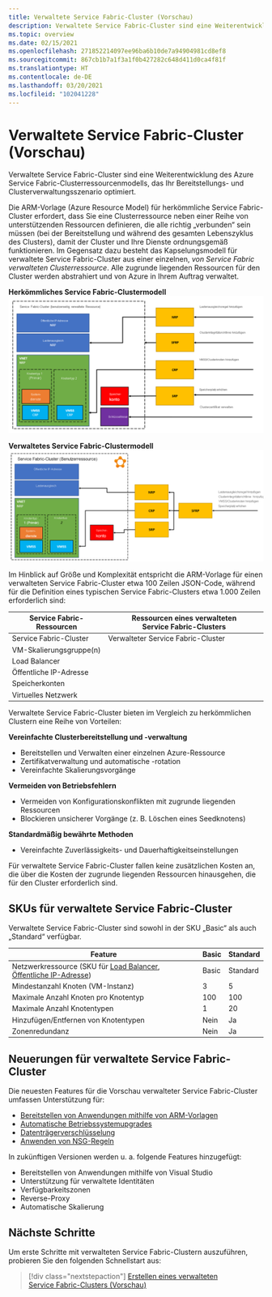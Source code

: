 ```yaml
---
title: Verwaltete Service Fabric-Cluster (Vorschau)
description: Verwaltete Service Fabric-Cluster sind eine Weiterentwicklung des Azure Service Fabric-Clusterressourcenmodells, das die Bereitstellung und Clusterverwaltung optimiert.
ms.topic: overview
ms.date: 02/15/2021
ms.openlocfilehash: 271852214097ee96ba6b10de7a94904981cd8ef8
ms.sourcegitcommit: 867cb1b7a1f3a1f0b427282c648d411d0ca4f81f
ms.translationtype: HT
ms.contentlocale: de-DE
ms.lasthandoff: 03/20/2021
ms.locfileid: "102041228"
---
```

# <a name="service-fabric-managed-clusters-preview"></a>Verwaltete Service Fabric-Cluster (Vorschau)

Verwaltete Service Fabric-Cluster sind eine Weiterentwicklung des Azure Service Fabric-Clusterressourcenmodells, das Ihr Bereitstellungs- und Clusterverwaltungsszenario optimiert.

Die ARM-Vorlage (Azure Resource Model) für herkömmliche Service Fabric-Cluster erfordert, dass Sie eine Clusterressource neben einer Reihe von unterstützenden Ressourcen definieren, die alle richtig „verbunden“ sein müssen (bei der Bereitstellung und während des gesamten Lebenszyklus des Clusters), damit der Cluster und Ihre Dienste ordnungsgemäß funktionieren. Im Gegensatz dazu besteht das Kapselungsmodell für verwaltete Service Fabric-Cluster aus einer einzelnen, *von Service Fabric verwalteten Clusterressource*. Alle zugrunde liegenden Ressourcen für den Cluster werden abstrahiert und von Azure in Ihrem Auftrag verwaltet.

**Herkömmliches Service Fabric-Clustermodell**
![Herkömmliches Service Fabric-Clustermodell][sf-composition]

**Verwaltetes Service Fabric-Clustermodell**
![Gekapseltes Service Fabric-Clustermodell][sf-encapsulation]

Im Hinblick auf Größe und Komplexität entspricht die ARM-Vorlage für einen verwalteten Service Fabric-Cluster etwa 100 Zeilen JSON-Code, während für die Definition eines typischen Service Fabric-Clusters etwa 1.000 Zeilen erforderlich sind:

| Service Fabric-Ressourcen | Ressourcen eines verwalteten Service Fabric-Clusters |
|----------|-----------|
| Service Fabric-Cluster | Verwalteter Service Fabric-Cluster |
| VM-Skalierungsgruppe(n) | |
| Load Balancer | |
| Öffentliche IP-Adresse | |
| Speicherkonten | |
| Virtuelles Netzwerk | |

Verwaltete Service Fabric-Cluster bieten im Vergleich zu herkömmlichen Clustern eine Reihe von Vorteilen:

**Vereinfachte Clusterbereitstellung und -verwaltung**
- Bereitstellen und Verwalten einer einzelnen Azure-Ressource
- Zertifikatverwaltung und automatische -rotation
- Vereinfachte Skalierungsvorgänge

**Vermeiden von Betriebsfehlern**
- Vermeiden von Konfigurationskonflikten mit zugrunde liegenden Ressourcen
- Blockieren unsicherer Vorgänge (z. B. Löschen eines Seedknotens)

**Standardmäßig bewährte Methoden**
- Vereinfachte Zuverlässigkeits- und Dauerhaftigkeitseinstellungen

Für verwaltete Service Fabric-Cluster fallen keine zusätzlichen Kosten an, die über die Kosten der zugrunde liegenden Ressourcen hinausgehen, die für den Cluster erforderlich sind.

## <a name="service-fabric-managed-cluster-skus"></a>SKUs für verwaltete Service Fabric-Cluster

Verwaltete Service Fabric-Cluster sind sowohl in der SKU „Basic“ als auch „Standard“ verfügbar.

| Feature | Basic | Standard |
| ------- | ----- | -------- |
| Netzwerkressource (SKU für [Load Balancer](../load-balancer/skus.md), [Öffentliche IP-Adresse](../virtual-network/public-ip-addresses.md)) | Basic | Standard |
| Mindestanzahl Knoten (VM-Instanz) | 3 | 5 |
| Maximale Anzahl Knoten pro Knotentyp | 100 | 100 |
| Maximale Anzahl Knotentypen | 1 | 20 |
| Hinzufügen/Entfernen von Knotentypen | Nein | Ja |
| Zonenredundanz | Nein | Ja |

## <a name="whats-new-for-service-fabric-managed-clusters"></a>Neuerungen für verwaltete Service Fabric-Cluster

Die neuesten Features für die Vorschau verwalteter Service Fabric-Cluster umfassen Unterstützung für:

* [Bereitstellen von Anwendungen mithilfe von ARM-Vorlagen](how-to-managed-cluster-app-deployment-template.md)
* [Automatische Betriebssystemupgrades](how-to-managed-cluster-configuration.md#enable-automatic-os-image-upgrades)
* [Datenträgerverschlüsselung](how-to-enable-managed-cluster-disk-encryption.md)
* [Anwenden von NSG-Regeln](how-to-managed-cluster-networking.md)

In zukünftigen Versionen werden u. a. folgende Features hinzugefügt:

* Bereitstellen von Anwendungen mithilfe von Visual Studio
* Unterstützung für verwaltete Identitäten
* Verfügbarkeitszonen
* Reverse-Proxy
* Automatische Skalierung

## <a name="next-steps"></a>Nächste Schritte

Um erste Schritte mit verwalteten Service Fabric-Clustern auszuführen, probieren Sie den folgenden Schnellstart aus:

> [!div class="nextstepaction"]
> [Erstellen eines verwalteten Service Fabric-Clusters (Vorschau)](quickstart-managed-cluster-template.md)


[sf-composition]: ./media/overview-managed-cluster/sfrp-composition-resource.png
[sf-encapsulation]: ./media/overview-managed-cluster/sfrp-encapsulated-resource.png